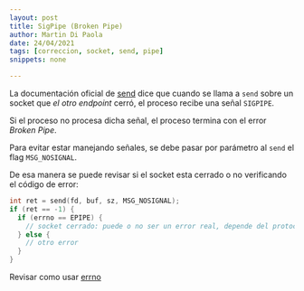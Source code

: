 ```yaml
---
layout: post
title: SigPipe (Broken Pipe)
author: Martin Di Paola
date: 24/04/2021
tags: [correccion, socket, send, pipe]
snippets: none

---
```


La documentación oficial de
[send](https://man7.org/linux/man-pages/man2/send.2.html) dice que
cuando se llama a `send` sobre un socket que *el otro endpoint* cerró,
el proceso recibe una señal `SIGPIPE`.

Si el proceso no procesa dicha señal, el proceso termina con el error
*Broken Pipe*.

Para evitar estar manejando señales, se debe pasar por parámetro al
`send` el flag `MSG_NOSIGNAL`.

De esa manera se puede revisar si el socket esta cerrado o no
verificando el código de error:

```cpp
int ret = send(fd, buf, sz, MSG_NOSIGNAL);
if (ret == -1) {
  if (errno == EPIPE) {
    // socket cerrado: puede o no ser un error real, depende del protocolo
  } else {
    // otro error
  }
}
```

Revisar como usar
[errno](https://man7.org/linux/man-pages/man3/errno.3.html)
